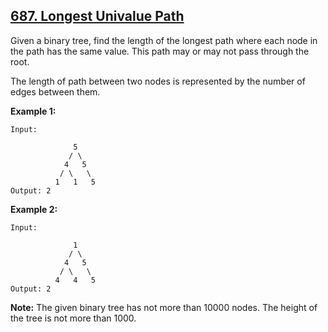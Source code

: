 ## [687. Longest Univalue Path](https://leetcode.com/problems/longest-univalue-path/)

Given a binary tree, find the length of the longest path where each node in the path has the same value. This path may or may not pass through the root.

The length of path between two nodes is represented by the number of edges between them.

**Example 1:**

```
Input:

              5
             / \
            4   5
           / \   \
          1   1   5
Output: 2
```

**Example 2:**

```
Input:

              1
             / \
            4   5
           / \   \
          4   4   5
Output: 2
```

**Note:** The given binary tree has not more than 10000 nodes. The height of the tree is not more than 1000.
